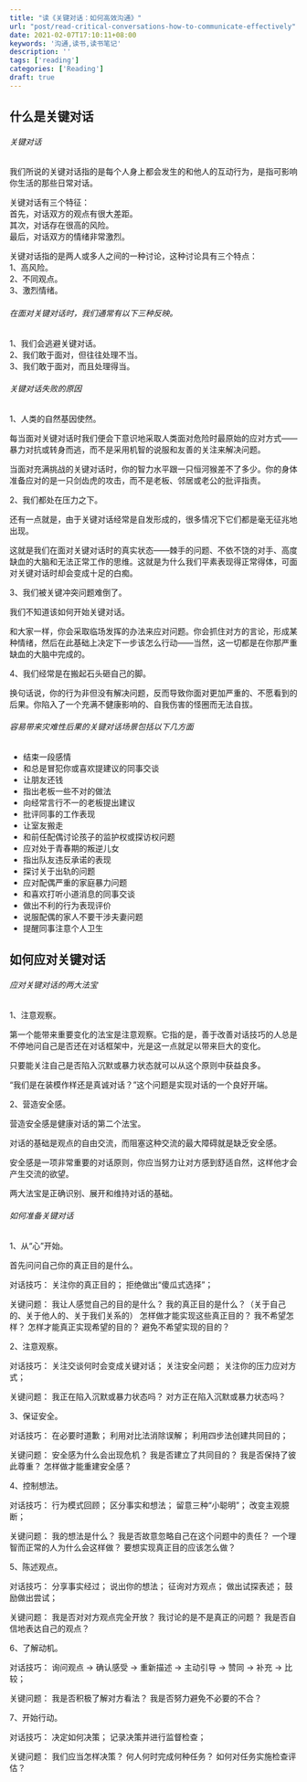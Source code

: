 ```yaml
---
title: "读《关键对话：如何高效沟通》"
url: "post/read-critical-conversations-how-to-communicate-effectively"
date: 2021-02-07T17:10:11+08:00
keywords: '沟通,读书,读书笔记'
description: ''
tags: ['reading']
categories: ['Reading']
draft: true 
---
```


## 什么是关键对话

###### 关键对话

我们所说的关键对话指的是每个人身上都会发生的和他人的互动行为，是指可影响你生活的那些日常对话。

关键对话有三个特征：  
首先，对话双方的观点有很大差距。  
其次，对话存在很高的风险。  
最后，对话双方的情绪非常激烈。  

关键对话指的是两人或多人之间的一种讨论，这种讨论具有三个特点：   
1、高风险。  
2、不同观点。  
3、激烈情绪。  

###### 在面对关键对话时，我们通常有以下三种反映。

1、我们会逃避关键对话。  
2、我们敢于面对，但往往处理不当。  
3、我们敢于面对，而且处理得当。  

###### 关键对话失败的原因

1、人类的自然基因使然。

每当面对关键对话时我们便会下意识地采取人类面对危险时最原始的应对方式——暴力对抗或转身而逃，而不是采用机智的说服和友善的关注来解决问题。

当面对充满挑战的关键对话时，你的智力水平跟一只恒河猴差不了多少。你的身体准备应对的是一只剑齿虎的攻击，而不是老板、邻居或老公的批评指责。

2、我们都处在压力之下。

还有一点就是，由于关键对话经常是自发形成的，很多情况下它们都是毫无征兆地出现。

这就是我们在面对关键对话时的真实状态——棘手的问题、不依不饶的对手、高度缺血的大脑和无法正常工作的思维。这就是为什么我们平素表现得正常得体，可面对关键对话时却会变成十足的白痴。

3、我们被关键冲突问题难倒了。

我们不知道该如何开始关键对话。

和大家一样，你会采取临场发挥的办法来应对问题。你会抓住对方的言论，形成某种情绪，然后在此基础上决定下一步该怎么行动——当然，这一切都是在你那严重缺血的大脑中完成的。

4、我们经常是在搬起石头砸自己的脚。

换句话说，你的行为非但没有解决问题，反而导致你面对更加严重的、不愿看到的后果。你陷入了一个充满不健康影响的、自我伤害的怪圈而无法自拔。

###### 容易带来灾难性后果的关键对话场景包括以下几方面

- 结束一段感情
- 和总是冒犯你或喜欢提建议的同事交谈
- 让朋友还钱
- 指出老板一些不对的做法
- 向经常言行不一的老板提出建议
- 批评同事的工作表现
- 让室友搬走
- 和前任配偶讨论孩子的监护权或探访权问题
- 应对处于青春期的叛逆儿女
- 指出队友违反承诺的表现
- 探讨关于出轨的问题
- 应对配偶严重的家庭暴力问题
- 和喜欢打听小道消息的同事交谈
- 做出不利的行为表现评价
- 说服配偶的家人不要干涉夫妻问题
- 提醒同事注意个人卫生

## 如何应对关键对话

###### 应对关键对话的两大法宝

1、注意观察。

第一个能带来重要变化的法宝是注意观察。它指的是，善于改善对话技巧的人总是不停地问自己是否还在对话框架中，光是这一点就足以带来巨大的变化。

只要能关注自己是否陷入沉默或暴力状态就可以从这个原则中获益良多。

“我们是在装模作样还是真诚对话？”这个问题是实现对话的一个良好开端。

2、营造安全感。

营造安全感是健康对话的第二个法宝。

对话的基础是观点的自由交流，而阻塞这种交流的最大障碍就是缺乏安全感。

安全感是一项非常重要的对话原则，你应当努力让对方感到舒适自然，这样他才会产生交流的欲望。

两大法宝是正确识别、展开和维持对话的基础。

###### 如何准备关键对话

1、从“心”开始。

首先问问自己你的真正目的是什么。

对话技巧：
关注你的真正目的；
拒绝做出“傻瓜式选择”；

关键问题：
我让人感觉自己的目的是什么？
我的真正目的是什么？（关于自己的、关于他人的、关于我们关系的）
怎样做才能实现这些真正目的？
我不希望怎样？
怎样才能真正实现希望的目的？
避免不希望实现的目的？

2、注意观察。

对话技巧：
关注交谈何时会变成关键对话；
关注安全问题；
关注你的压力应对方式；

关键问题：
我正在陷入沉默或暴力状态吗？
对方正在陷入沉默或暴力状态吗？

3、保证安全。

对话技巧：
在必要时道歉；
利用对比法消除误解；
利用四步法创建共同目的；

关键问题：
安全感为什么会出现危机？
我是否建立了共同目的？
我是否保持了彼此尊重？
怎样做才能重建安全感？

4、控制想法。

对话技巧：
行为模式回顾；
区分事实和想法；
留意三种“小聪明”；
改变主观臆断；

关键问题：
我的想法是什么？
我是否故意忽略自己在这个问题中的责任？
一个理智而正常的人为什么会这样做？
要想实现真正目的应该怎么做？

5、陈述观点。

对话技巧：
分享事实经过；
说出你的想法；
征询对方观点；
做出试探表述；
鼓励做出尝试；

关键问题：
我是否对对方观点完全开放？
我讨论的是不是真正的问题？
我是否自信地表达自己的观点？

6、了解动机。

对话技巧：
询问观点 -> 确认感受 -> 重新描述 -> 主动引导 -> 赞同 -> 补充 -> 比较；

关键问题：
我是否积极了解对方看法？
我是否努力避免不必要的不合？

7、开始行动。

对话技巧：
决定如何决策；
记录决策并进行监督检查；

关键问题：
我们应当怎样决策？
何人何时完成何种任务？
如何对任务实施检查评估？




